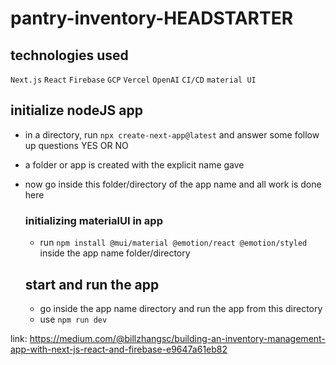 # pantry-inventory-HEADSTARTER

## technologies used

`Next.js` `React` `Firebase` `GCP` `Vercel` `OpenAI` `CI/CD` `material UI`

## initialize nodeJS app

- in a directory, run `npx create-next-app@latest` and answer some follow up questions YES OR NO
- a folder or app is created with the explicit name gave
- now go inside this folder/directory of the app name and all work is done here

  ### initializing materialUI in app

  - run `npm install @mui/material @emotion/react @emotion/styled` inside the app name folder/directory

  ## start and run the app

  - go inside the app name directory and run the app from this directory
  - use  `npm run dev`
 
link: https://medium.com/@billzhangsc/building-an-inventory-management-app-with-next-js-react-and-firebase-e9647a61eb82
 
